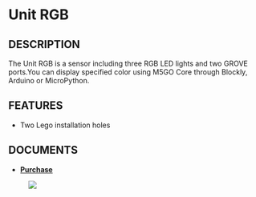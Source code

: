 # Unit RGB

## DESCRIPTION

The Unit RGB is a sensor including three RGB LED lights and two GROVE
ports.You can display specified color using M5GO Core through Blockly,
Arduino or MicroPython.

## FEATURES

-  Two Lego installation holes

## DOCUMENTS

- **[Purchase](https://www.aliexpress.com/store/product/M5Stack-Official-Mini-RGB-Unit-with-NeoPixel-RGB-LED-Light-x3-GPIO-GROVE-Connector/3226069_32929809133.html?spm=a2g1y.12024536.productList_5885013.subject_21)**

<figure>
    <img src="assets/img/product_pics/units/M5GO_Unit_rgb.png">
</figure>